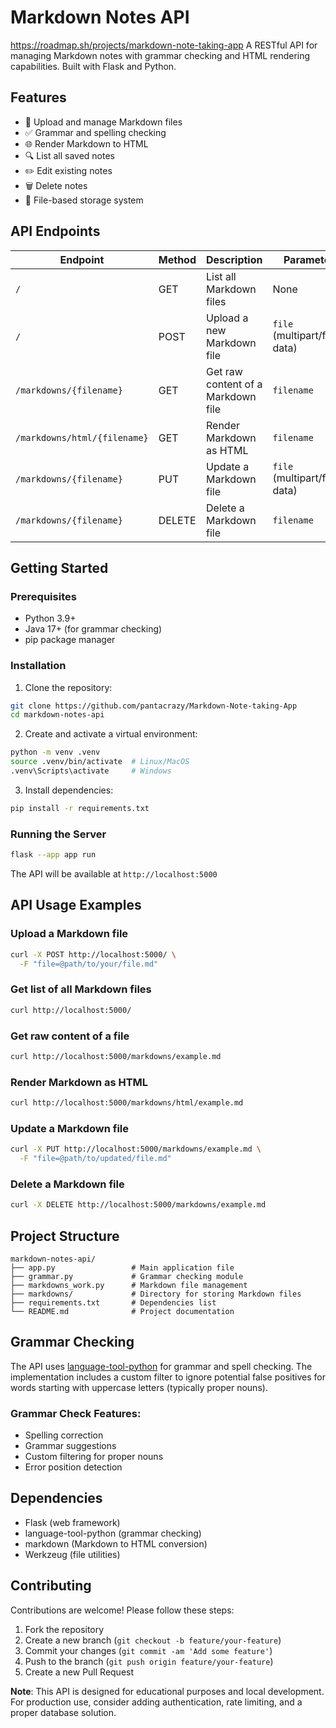 # Markdown Notes API
https://roadmap.sh/projects/markdown-note-taking-app
A RESTful API for managing Markdown notes with grammar checking and HTML rendering capabilities. Built with Flask and Python.

## Features

- 📝 Upload and manage Markdown files
- ✅ Grammar and spelling checking
- 🌐 Render Markdown to HTML
- 🔍 List all saved notes
- ✏️ Edit existing notes
- 🗑️ Delete notes
- 📁 File-based storage system

## API Endpoints

| Endpoint | Method | Description | Parameters |
|----------|--------|-------------|------------|
| `/` | GET | List all Markdown files | None |
| `/` | POST | Upload a new Markdown file | `file` (multipart/form-data) |
| `/markdowns/{filename}` | GET | Get raw content of a Markdown file | `filename` |
| `/markdowns/html/{filename}` | GET | Render Markdown as HTML | `filename` |
| `/markdowns/{filename}` | PUT | Update a Markdown file | `file` (multipart/form-data) |
| `/markdowns/{filename}` | DELETE | Delete a Markdown file | `filename` |

## Getting Started

### Prerequisites

- Python 3.9+
- Java 17+ (for grammar checking)
- pip package manager

### Installation

1. Clone the repository:
```bash
git clone https://github.com/pantacrazy/Markdown-Note-taking-App
cd markdown-notes-api
```

2. Create and activate a virtual environment:
```bash
python -m venv .venv
source .venv/bin/activate  # Linux/MacOS
.venv\Scripts\activate     # Windows
```

3. Install dependencies:
```bash
pip install -r requirements.txt
```

### Running the Server

```bash
flask --app app run
```

The API will be available at `http://localhost:5000`

## API Usage Examples

### Upload a Markdown file
```bash
curl -X POST http://localhost:5000/ \
  -F "file=@path/to/your/file.md"
```

### Get list of all Markdown files
```bash
curl http://localhost:5000/
```

### Get raw content of a file
```bash
curl http://localhost:5000/markdowns/example.md
```

### Render Markdown as HTML
```bash
curl http://localhost:5000/markdowns/html/example.md
```

### Update a Markdown file
```bash
curl -X PUT http://localhost:5000/markdowns/example.md \
  -F "file=@path/to/updated/file.md"
```

### Delete a Markdown file
```bash
curl -X DELETE http://localhost:5000/markdowns/example.md
```

## Project Structure

```
markdown-notes-api/
├── app.py                 # Main application file
├── grammar.py             # Grammar checking module
├── markdowns_work.py      # Markdown file management
├── markdowns/             # Directory for storing Markdown files
├── requirements.txt       # Dependencies list
└── README.md              # Project documentation
```

## Grammar Checking

The API uses [language-tool-python](https://github.com/jxmorris12/language_tool_python) for grammar and spell checking. The implementation includes a custom filter to ignore potential false positives for words starting with uppercase letters (typically proper nouns).

### Grammar Check Features:
- Spelling correction
- Grammar suggestions
- Custom filtering for proper nouns
- Error position detection

## Dependencies

- Flask (web framework)
- language-tool-python (grammar checking)
- markdown (Markdown to HTML conversion)
- Werkzeug (file utilities)

## Contributing

Contributions are welcome! Please follow these steps:

1. Fork the repository
2. Create a new branch (`git checkout -b feature/your-feature`)
3. Commit your changes (`git commit -am 'Add some feature'`)
4. Push to the branch (`git push origin feature/your-feature`)
5. Create a new Pull Request


**Note**: This API is designed for educational purposes and local development. For production use, consider adding authentication, rate limiting, and a proper database solution.